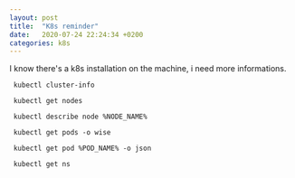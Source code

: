 ```yaml
---
layout: post
title:  "K8s reminder"
date:   2020-07-24 22:24:34 +0200
categories: k8s
---
```

 
I know there's a k8s installation on the machine, i need more informations.  
```
 kubectl cluster-info
```

```
 kubectl get nodes
```
```
 kubectl describe node %NODE_NAME%
```

```
 kubectl get pods -o wise
```

```
 kubectl get pod %POD_NAME% -o json
```

```
 kubectl get ns
```
